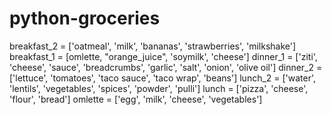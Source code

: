 python-groceries
================
breakfast_2 = ['oatmeal', 'milk', 'bananas', 'strawberries', 'milkshake']
breakfast_1 = [omlette, "orange_juice", 'soymilk', 'cheese']
dinner_1 = ['ziti', 'cheese', 'sauce', 'breadcrumbs', 'garlic', 'salt', 'onion', 'olive oil']
dinner_2 = ['lettuce', 'tomatoes', 'taco sauce', 'taco wrap', 'beans']
lunch_2 = ['water', 'lentils', 'vegetables', 'spices', 'powder', 'pulli']
lunch = ['pizza', 'cheese', 'flour', 'bread']
omlette = ['egg', 'milk', 'cheese', 'vegetables']
